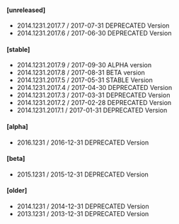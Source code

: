 #### [unreleased]
* 2014.1231.2017.7    / 2017-07-31
  DEPRECATED Version
* 2014.1231.2017.6    / 2017-06-30
  DEPRECATED Version

#### [stable]
* 2014.1231.2017.9    / 2017-09-30
  ALPHA version
* 2014.1231.2017.8    / 2017-08-31
  BETA version
* 2014.1231.2017.5    / 2017-05-31
  STABLE Version
* 2014.1231.2017.4    / 2017-04-30
  DEPRECATED Version
* 2014.1231.2017.3    / 2017-03-31
  DEPRECATED Version
* 2014.1231.2017.2    / 2017-02-28
  DEPRECATED Version
* 2014.1231.2017.1    / 2017-01-31
  DEPRECATED Version

#### [alpha]
* 2016.1231           / 2016-12-31
  DEPRECATED Version

#### [beta]
* 2015.1231           / 2015-12-31
  DEPRECATED Version

#### [older]
* 2014.1231           / 2014-12-31
  DEPRECATED Version
* 2013.1231           / 2013-12-31
  DEPRECATED Version